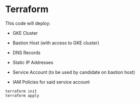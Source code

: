 # Terraform
This code will deploy:

- GKE Cluster

- Bastion Host (with access to GKE cluster)

- DNS Records

- Static IP Addresses

- Service Account (to be used by candidate on bastion host)

- IAM Policies for said service account

```
terraform init
terraform apply
```

